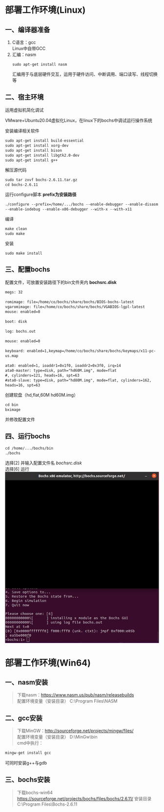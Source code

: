 # 部署工作环境(Linux)
## 一、编译器准备
1. C语言：gcc  
   Linux中自带GCC
2. 汇编：nasm
   ```shell
   sudo apt-get install nasm
   ```
   汇编用于与底层硬件交互，运用于硬件访问、中断调用、端口读写、线程切换等
## 二、宿主环境
运用虚拟机简化调试

VMware+Ubuntu20.04虚拟化Linux，在linux下的bochs中调试运行操作系统

安装编译相关软件
```shell
sudo apt-get install build-essential
sudo apt-get install xorg-dev
sudo apt-get install bison
sudo apt-get install libgtk2.0-dev
sudo apt-get install g++
```
解压源代码
```shell
sudo tar zxvf bochs-2.6.11.tar.gz
cd bochs-2.6.11
```
运行configure脚本 **prefix为安装路径**
```shell
./configure --prefix=/home/.../bochs --enable-debugger --enable-disasm --enable-iodebug --enable-x86-debugger --with-x --with-x11
```
编译
```shell
make clean
sudo make
```
安装
```shell
sudo make install 
```
## 三、配置bochs
配置文件，可放置安装路径下的bin文件夹内
**bochsrc.disk**
```
megs: 32

romimage: file=/home/co/bochs/share/bochs/BIOS-bochs-latest
vgaromimage: file=/home/co/bochs/share/bochs/VGABIOS-lgpl-latest
mouse: enabled=0

boot: disk

log: bochs.out

mouse: enabled=0

keyboard: enabled=1,keymap=/home/co/bochs/share/bochs/keymaps/x11-pc-us.map

ata0: enabled=1, ioaddr1=0x1f0, ioaddr2=0x3f0, irq=14
ata0-master: type=disk, path="hd60M.img", mode=flat
#, cylinders=121, heads=16, spt=63
#ata0-slave: type=disk, path="hd80M.img", mode=flat, cylinders=162, heads=16, spt=63

```
创建软盘（hd,flat,60M hd60M.img）
```shell
cd bin
bximage
```
并修改配置文件
## 四、运行bochs
```shell
cd /home/.../bochs/bin
./bochs
```
选择[2] 并输入配置文件名 *bochsrc.disk*  
选择[6] 运行
![FirstExecute](pic/1.4_1.jpg)

# 部署工作环境(Win64)
## 一、nasm安装
> 下载nasm：https://www.nasm.us/pub/nasm/releasebuilds  
> 配置环境变量（安装目录） C:\Program Files\NASM
## 二、gcc安装
> 下载MinGW：http://sourceforge.net/projects/mingw/files/  
> 配置环境变量（安装目录） D:\MinGw\bin  
> cmd中执行：  
```cmd
mingw-get install gcc
```
可同时安装g++与gdb
## 三、bochs安装
> 下载bochs-win64 https://sourceforge.net/projects/bochs/files/bochs/2.6.11/
> 安装目录 C:\Program Files\Bochs-2.6.11